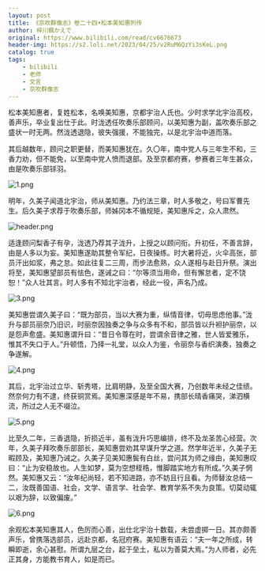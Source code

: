 ```yaml
---
layout: post
title: 《京吹群像志》卷二十四•松本美知惠列传
author: 梓川楓かえで
original: https://www.bilibili.com/read/cv6676673
header-img: https://s2.loli.net/2023/04/25/v2RuM6QzYi3sKeL.png
catalog: true
tags:
    - bilibili
    - 老师
    - 文言
    - 京吹群像志
---
```

松本美知惠者，复姓松本，名唤美知惠，京都宇治人氏也。少时求学北宇治高校，善声乐，卒业复出仕于此。时泷透任吹奏乐部顾问，以美知惠为副，盖吹奏乐部之盛状一时无两。然泷透退隐，彼失强援，不能独完，以是北宇治中道而落。

其后越数年，顾问之职更替，而美知惠犹在。久〇年，南中党人与三年生不和，三香力劝，但不能免，以至南中党人愤而退部。及至京都府赛，参赛者三年生甚众，由是吹奏乐部铩羽。

![1.png](https://s2.loli.net/2023/04/25/zWYiL6FcqyD8oep.png)

明年，久美子闻道北宇治，师从美知惠。乃约法三章，时人多敬之，号曰军曹先生。后久美子求荐于吹奏乐部，师姊冈本不循规矩，美知惠斥之，众人肃然。

![header.png](https://s2.loli.net/2023/04/25/v2RuM6QzYi3sKeL.png)

适逢顾问梨香子有孕，泷透乃荐其子泷升，上授之以顾问衔。升初任，不善言辞，由是人多以为妄。美知惠遂助其整令军纪，日夜操练。时大暑将近，火伞高张，部员汗出如浆，弗之怠。如此往复二三周，而步法愈熟，众人遂相与赴日升祭。演出将至，美知惠望部员有怯色，遂诫之曰：“尔等须当用命，但有懈怠者，定不饶恕！”众人壮其言。时人多有不知北宇治者，经此一役，声名乃成。

![3.png](https://s2.loli.net/2023/04/25/QiHDMXuBEnocIpU.png)

美知惠尝谓久美子曰：“既为部员，当以大赛为重，纵情音律，切毋思虑他事。”泷升与部员丽奈乃旧识，时丽奈因独奏之争与众多有不和，部员皆以升袒护丽奈，以是怨声愈盛。美知惠谓升曰：“昔日令尊在时，尝谓余音律之雅，世人皆爱雅乐，惟其不失口于人。”升顿悟，乃择一礼堂，以众人为鉴，令丽奈与香织演奏，独奏之争遂解。

![4.png](https://s2.loli.net/2023/04/25/robPueaZXvDVpFS.png)

其后，北宇治过立华、斩秀塔，比肩明静，及至全国大赛，乃创数年未经之佳绩。然奈何力有不逮，终获铜赏焉。美知惠深感是年不易，携部长晴香痛哭，涕泗横流，所过之人无不啜泣。

![5.png](https://s2.loli.net/2023/04/25/8A1QPEWRsC4BoTq.png)

比至久二年，三香退隐，折损近半，虽有泷升巧思编排，终不及龙圣苦心经营。次年，久美子拜吹奏乐部部长，美知惠尝劝其早谋升学之道。然学年近半，久美子无暇顾及，美知惠乃诫之。久美子见美知惠鬓有白丝，尝问其为师之缘由，美知惠叹曰：“止为安稳故也。人生如梦，莫为空想桎梏，惟脚踏实地方有所成。”久美子惘然。美知惠又云：“汝年纪尚轻，若不知进路，亦不妨且行且看。为师替汝总结一二，汝既善国语、社会，文学、语言学、社会学、教育学系不失为良策。切莫动辄以艰为辞，以致偏废。”

![6.png](https://s2.loli.net/2023/04/25/z8EwcWUvr7xusmd.png)

余观松本美知惠其人，色厉而心善，出仕北宇治十数载，未尝虚掷一日。其亦颇善声乐，曾携落选部员，远赴京都，名冠府赛。美知惠有语云：“夫一年之所成，转瞬即逝，余心甚慰。所谓九层之台，起于垒土，私以为善莫大焉。”为人师者，必先正其身，方能教书育人，如是而已。
